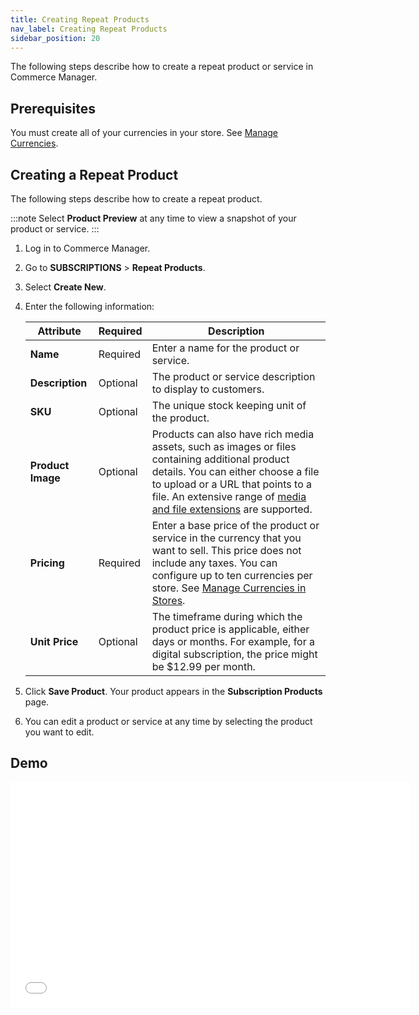 ```yaml
---
title: Creating Repeat Products
nav_label: Creating Repeat Products
sidebar_position: 20
---
```


The following steps describe how to create a repeat product or service in Commerce Manager.

## Prerequisites

You must create all of your currencies in your store. See [Manage Currencies](/docs/commerce-manager/product-experience-manager/currencies/manage-currencies).

## Creating a Repeat Product

The following steps describe how to create a repeat product.

:::note
Select **Product Preview** at any time to view a snapshot of your product or service.
:::

1. Log in to Commerce Manager.
2. Go to **SUBSCRIPTIONS** > **Repeat Products**.
3. Select **Create New**.
4. Enter the following information:

     | Attribute         | Required | Description   |                                                                                            
     |-------------------|----------|----|
     | **Name**          | Required | Enter a name for the product or service.                                                                                                                                                                                                                                                           |
     | **Description**   | Optional | The product or service description to display to customers.                                                                                                                                                                                                                                        | 
     | **SKU**           | Optional | The unique stock keeping unit of the product.                                                                                                                                                                                                                                                      |
     | **Product Image** | Optional | Products can also have rich media assets, such as images or files containing additional product details. You can either choose a file to upload or a URL that points to a file. An extensive range of [media and file extensions](/docs/commerce-manager/product-experience-manager/product-assets/files) are supported. |
     | **Pricing**       | Required | Enter a base price of the product or service in the currency that you want to sell. This price does not include any taxes. You can configure up to ten currencies per store. See [Manage Currencies in Stores](/docs/commerce-manager/product-experience-manager/currencies/manage-currencies).                                            |
     | **Unit Price**    | Optional | The timeframe during which the product price is applicable, either days or months. For example, for a digital subscription, the price might be $12.99 per month.                                                                                                                                   | 

5. Click **Save Product**. Your product appears in the **Subscription Products** page.
6. You can edit a product or service at any time by selecting the product you want to edit.

## Demo

<iframe class="vidyard_iframe" title="Promotions Builder" src="//play.vidyard.com/7ydBC7uNBwmiAJyC6LUGiQ.html?" width="640" height="360" scrolling="no" frameborder="0" allowtransparency="true" allowfullscreen referrerpolicy="no-referrer-when-downgrade"></iframe>
